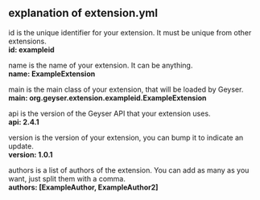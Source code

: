 ## explanation of extension.yml

id is the unique identifier for your extension. It must be unique from other extensions.  
**id: exampleid**

name is the name of your extension. It can be anything.  
**name: ExampleExtension**

main is the main class of your extension, that will be loaded by Geyser.  
**main: org.geyser.extension.exampleid.ExampleExtension**

api is the version of the Geyser API that your extension uses.  
**api: 2.4.1**

version is the version of your extension, you can bump it to indicate an update.  
**version: 1.0.1**

authors is a list of authors of the extension. You can add as many as you want, just split them with a comma.  
**authors: [ExampleAuthor, ExampleAuthor2]**